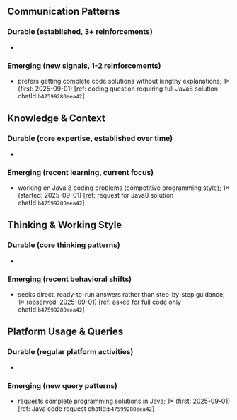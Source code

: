 ## Communication Patterns
### Durable (established, 3+ reinforcements)
- 

### Emerging (new signals, 1-2 reinforcements)
- prefers getting complete code solutions without lengthy explanations; 1× (first: 2025-09-01) [ref: coding question requiring full Java8 solution chatId:`b47599280eea42`]

## Knowledge & Context
### Durable (core expertise, established over time)
-

### Emerging (recent learning, current focus)
- working on Java 8 coding problems (competitive programming style); 1× (started: 2025-09-01) [ref: request for Java8 solution chatId:`b47599280eea42`]

## Thinking & Working Style
### Durable (core thinking patterns)
-

### Emerging (recent behavioral shifts)
- seeks direct, ready-to-run answers rather than step-by-step guidance; 1× (observed: 2025-09-01) [ref: asked for full code only chatId:`b47599280eea42`]

## Platform Usage & Queries
### Durable (regular platform activities)
-

### Emerging (new query patterns)
- requests complete programming solutions in Java; 1× (first: 2025-09-01) [ref: Java code request chatId:`b47599280eea42`]